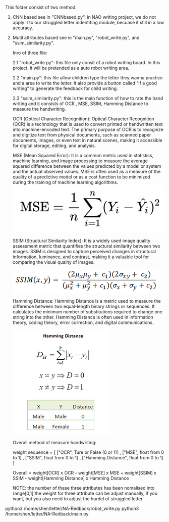 This folder consist of two method: 

1. CNN based see in "CNNbased.py", in NAO writing project, we do not apply it to our struggled letter indentifing module, becuase it still in a low accuracy.

2. Mutil attributes based see in "main.py", "robot_write.py", and "ssim_similarity.py". 

    Inro of three file:

    2.1  "robot_write.py": this file only consit of a robot writing board. In this project, it will be pretended as a auto robot writing area.

    2.2  "main.py": this file allow children type the letter they wanna practice and a area to write the letter. It also provide a button called "if a good writing" to generate the feedback for child writing.

    2.3  "ssim_similarity.py": this is the main function of how to rate the hand writing and it consists of OCR , MSE, SSIM, Hamming Distance to measure the handwriting. 

   OCR (Optical Character Recognition): 
Optical Character Recognition (OCR) is a technology that is used to convert printed or handwritten text into machine-encoded text. The primary purpose of OCR is to recognize and digitize text from physical documents, such as scanned paper documents, images, or even text in natural scenes, making it accessible for digital storage, editing, and analysis.

   MSE (Mean Squared Error):
It is a common metric used in statistics, machine learning, and image processing to measure the average squared difference between the values predicted by a model or system and the actual observed values. MSE is often used as a measure of the quality of a predictive model or as a cost function to be minimized during the training of machine learning algorithms.
   <img src="./1.png" />

   SSIM (Structural Similarity Index):
It is a widely used image quality assessment metric that quantifies the structural similarity between two images. SSIM is designed to capture perceived changes in structural information, luminance, and contrast, making it a valuable tool for comparing the visual quality of images.

   <img src="./3.jpeg" />

   Hamming Distance:
Hamming Distance is a metric used to measure the difference between two equal-length binary strings or sequences. It calculates the minimum number of substitutions required to change one string into the other. Hamming Distance is often used in information theory, coding theory, error correction, and digital communications.

   <img src="./2.jpeg" />

   Overall method of measure handwriting:
   
   weight sequence = [ ["OCR", Ture or False (0 or 1)] , ["MSE", float from 0 to 1] , ["SSIM", float from 0 to 1] , ["Hamming Distance", float from 0 to 1] ]
   
   Overall = weight[OCR] x OCR - weight[MSE] x MSE + weight[SSIM] x SSIM - weight[Hamming Distance] x Hamming Distance

   NOTE: the number of these three attributes has been nomalised into range[0,1]
         the weight for three attribute can be adjust manually, if you want, but you also need to adjust the hurdel of struggled letter.
            

python3 /home/shen/letter/NA-Redback/robot_write.py
python3 /home/shen/letter/NA-Redback/main.py
